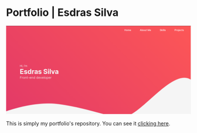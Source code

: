 # Portfolio | Esdras Silva

<img src="./public/home-screenshot.png"/>

This is simply my portfolio's repository. You can see it
<a href="#" target="_blank" rel="noreferrer">clicking here</a>.
